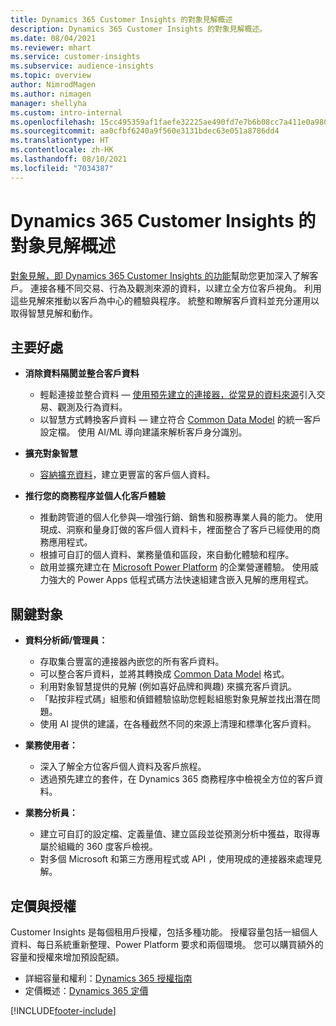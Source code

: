 ```yaml
---
title: Dynamics 365 Customer Insights 的對象見解概述
description: Dynamics 365 Customer Insights 的對象見解概述。
ms.date: 08/04/2021
ms.reviewer: mhart
ms.service: customer-insights
ms.subservice: audience-insights
ms.topic: overview
author: NimrodMagen
ms.author: nimagen
manager: shellyha
ms.custom: intro-internal
ms.openlocfilehash: 15cc495359af1faefe32225ae490fd7e7b6b08cc7a411e0a9804da6ec704099c
ms.sourcegitcommit: aa0cfbf6240a9f560e3131bdec63e051a8786dd4
ms.translationtype: HT
ms.contentlocale: zh-HK
ms.lasthandoff: 08/10/2021
ms.locfileid: "7034387"
---
```

# <a name="audience-insights-for-dynamics-365-customer-insights-overview"></a>Dynamics 365 Customer Insights 的對象見解概述

[對象見解，即 Dynamics 365 Customer Insights 的功能](https://dynamics.microsoft.com/ai/customer-insights/audience-insights-capability/)幫助您更加深入了解客戶。 連接各種不同交易、行為及觀測來源的資料，以建立全方位客戶視角。 利用這些見解來推動以客戶為中心的體驗與程序。 統整和瞭解客戶資料並充分運用以取得智慧見解和動作。

## <a name="main-benefits"></a>主要好處 

- **消除資料隔閡並整合客戶資料**

  - 輕鬆連接並整合資料 — [使用預先建立的連接器，從常見的資料來源](data-sources.md)引入交易、觀測及行為資料。
  - 以智慧方式轉換客戶資料 — 建立符合 [Common Data Model](/common-data-model/) 的統一客戶設定檔。 使用 AI/ML 導向建議來解析客戶身分識別。

- **擴充對象智慧**

  - [容納擴充資料](enrichment-hub.md)，建立更豐富的客戶個人資料。  

- **推行您的商務程序並個人化客戶體驗**

  - 推動跨管道的個人化參與—增強行銷、銷售和服務專業人員的能力。 使用現成、洞察和量身訂做的客戶個人資料卡，裡面整合了客戶已經使用的商務應用程式。
  - 根據可自訂的個人資料、業務量值和區段，來自動化體驗和程序。
  - 啟用並擴充建立在 [Microsoft Power Platform](https://powerplatform.microsoft.com/) 的企業營運體驗。 使用威力強大的 Power Apps 低程式碼方法快速組建含嵌入見解的應用程式。  

## <a name="key-audiences"></a>關鍵對象

- **資料分析師/管理員：**

  - 存取集合豐富的連接器內嵌您的所有客戶資料。
  - 可以整合客戶資料，並將其轉換成 [Common Data Model](/common-data-model/) 格式。
  - 利用對象智慧提供的見解 (例如喜好品牌和興趣) 來擴充客戶資訊。
  - 「點按非程式碼」組態和偵錯體驗協助您輕鬆組態對象見解並找出潛在問題。
  - 使用 AI 提供的建議，在各種截然不同的來源上清理和標準化客戶資料。  

- **業務使用者：**

  - 深入了解全方位客戶個人資料及客戶旅程。
  - 透過預先建立的套件，在 Dynamics 365 商務程序中檢視全方位的客戶資料。

- **業務分析員：**

  - 建立可自訂的設定檔、定義量值、建立區段並從預測分析中獲益，取得專屬於組織的 360 度客戶檢視。  
  - 對多個 Microsoft 和第三方應用程式或 API ，使用現成的連接器來處理見解。

## <a name="pricing-and-licensing"></a>定價與授權

Customer Insights 是每個租用戶授權，包括多種功能。 授權容量包括一組個人資料、每日系統重新整理、Power Platform 要求和兩個環境。 您可以購買額外的容量和授權來增加預設配額。 
- 詳細容量和權利：[Dynamics 365 授權指南](https://go.microsoft.com/fwlink/?LinkId=866544)
- 定價概述：[Dynamics 365 定價](https://dynamics.microsoft.com/pricing/#CustomerDataPlatform)

[!INCLUDE[footer-include](../includes/footer-banner.md)]